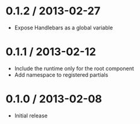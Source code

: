 
0.1.2 / 2013-02-27
==================

  * Expose Handlebars as a global variable


0.1.1 / 2013-02-12
==================

  * Include the runtime only for the root component
  * Add namespace to registered partials


0.1.0 / 2013-02-08
==================

  * Initial release
